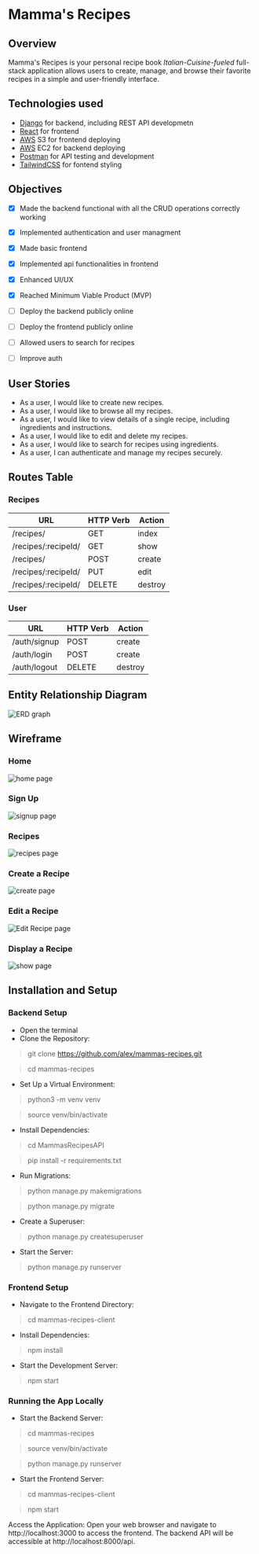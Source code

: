 # Mamma's Recipes

## Overview
Mamma's Recipes is your personal recipe book  _Italian-Cuisine-fueled_ full-stack application allows users to create, manage, and browse their favorite recipes in a simple and user-friendly interface.

## Technologies used
- [Django](https://www.djangoproject.com/) for backend, including REST API developmetn
- [React](https://react.dev) for frontend
- [AWS](https://aws.amazon.com/) S3 for frontend deploying 
- [AWS](https://aws.amazon.com/) EC2 for backend deploying
- [Postman](https://www.postman.com/) for API testing and development
- [TailwindCSS](https://tailwindcss.com/) for fontend styling

## Objectives
- [x] Made the backend functional with all the CRUD operations correctly working
- [x] Implemented authentication and user managment
- [x] Made basic frontend
- [x] Implemented api functionalities in frontend
- [x] Enhanced UI/UX
- [x] Reached Minimum Viable Product (MVP)
- [ ] Deploy the backend publicly online
- [ ] Deploy the frontend publicly online
- [ ] Allowed users to search for recipes
- [ ] Improve auth


## User Stories
- As a user, I would like to create new recipes.
- As a user, I would like to browse all my recipes.
- As a user, I would like to view details of a single recipe, including ingredients and instructions.
- As a user, I would like to edit and delete my recipes.
- As a user, I would like to search for recipes using ingredients.
- As a user, I can authenticate and manage my recipes securely.


## Routes Table

### Recipes

| **URL** | **HTTP Verb** | **Action** |
|------|---------------|---------|
| /recipes/ | GET | index   |
| /recipes/:recipeId/ |  GET | show   |
| /recipes/ |  POST |  create |
| /recipes/:recipeId/ | PUT  |  edit |
| /recipes/:recipeId/ | DELETE  |  destroy |

### User
| **URL**          | **HTTP Verb**|**Action**|
|------------------|--------------|----------|
| /auth/signup    | POST         | create  
| /auth/login     | POST         | create       
| /auth/logout    | DELETE       | destroy  


## Entity Relationship Diagram
 ![ERD graph](img/ERD.jpg)
<!-- _Note: The ERD will be completed as the project progresses._ -->

## Wireframe
### Home
 ![home page](img/home.png)

### Sign Up
 ![signup page](img/signup.png)
### Recipes
 ![recipes page](img/recipeindex.png)
### Create a Recipe
 ![create page](img/recipeform.png)
### Edit a Recipe
 ![Edit Recipe page](img/recipeedit.png)

### Display a Recipe
 ![show page](img/recipeshow.png)
<!-- ![Wireframe Placeholder](path/to/wireframe.png) -->
<!-- _Note: The wireframe will be completed as the project progresses._ -->


## Installation and Setup
### Backend Setup
- Open the terminal
- Clone the Repository:
> git clone https://github.com/alex/mammas-recipes.git

> cd mammas-recipes

- Set Up a Virtual Environment:
> python3 -m venv venv

> source venv/bin/activate

- Install Dependencies:
> cd MammasRecipesAPI

> pip install -r requirements.txt

- Run Migrations:

> python manage.py makemigrations

> python manage.py migrate

- Create a Superuser:

> python manage.py createsuperuser

- Start the Server:

> python manage.py runserver

### Frontend Setup
- Navigate to the Frontend Directory:

> cd mammas-recipes-client

- Install Dependencies:

> npm install

- Start the Development Server:

> npm start

### Running the App Locally
- Start the Backend Server:

> cd mammas-recipes

> source venv/bin/activate

> python manage.py runserver
- Start the Frontend Server:

> cd mammas-recipes-client

> npm start

Access the Application:
Open your web browser and navigate to http://localhost:3000 to access the frontend. The backend API will be accessible at http://localhost:8000/api.
